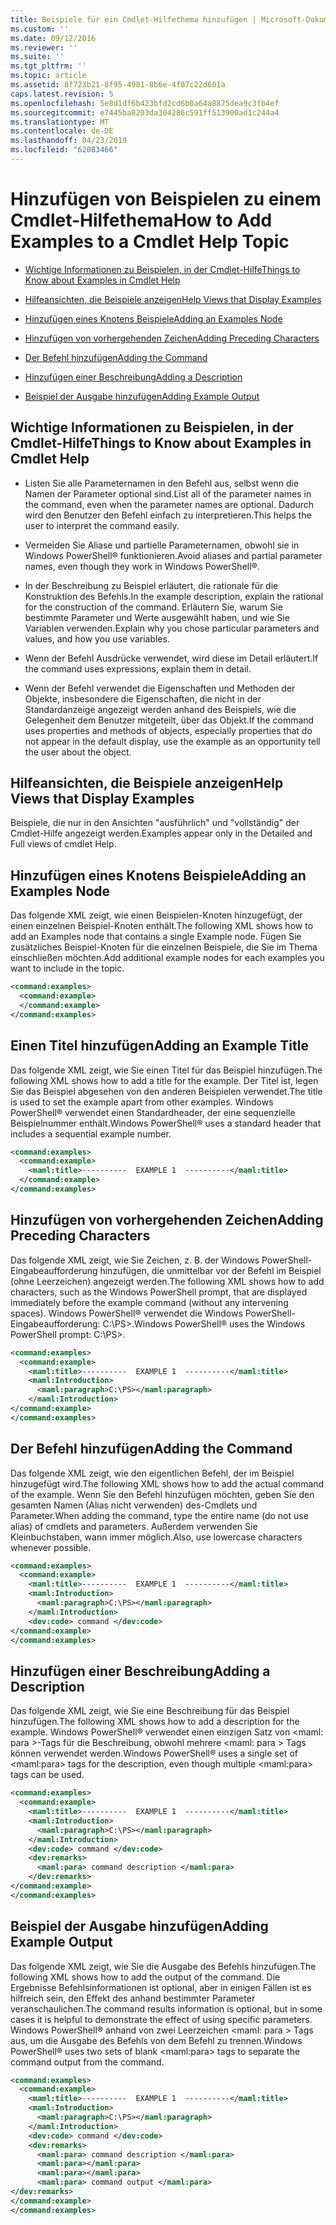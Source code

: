 ```yaml
---
title: Beispiele für ein Cmdlet-Hilfethema hinzufügen | Microsoft-Dokumentation
ms.custom: ''
ms.date: 09/12/2016
ms.reviewer: ''
ms.suite: ''
ms.tgt_pltfrm: ''
ms.topic: article
ms.assetid: 8f723b21-8f95-4981-8b6e-4f07c22d601a
caps.latest.revision: 5
ms.openlocfilehash: 5e8d1df6b423bfd2cd6b0a64a8875dea9c3fb4ef
ms.sourcegitcommit: e7445ba8203da304286c591ff513900ad1c244a4
ms.translationtype: MT
ms.contentlocale: de-DE
ms.lasthandoff: 04/23/2019
ms.locfileid: "62083466"
---
```

# <a name="how-to-add-examples-to-a-cmdlet-help-topic"></a><span data-ttu-id="c6342-102">Hinzufügen von Beispielen zu einem Cmdlet-Hilfethema</span><span class="sxs-lookup"><span data-stu-id="c6342-102">How to Add Examples to a Cmdlet Help Topic</span></span>

- [<span data-ttu-id="c6342-103">Wichtige Informationen zu Beispielen, in der Cmdlet-Hilfe</span><span class="sxs-lookup"><span data-stu-id="c6342-103">Things to Know about Examples in Cmdlet Help</span></span>](#Things-to-Know-about-Examples-in-Cmdlet-Help)

- [<span data-ttu-id="c6342-104">Hilfeansichten, die Beispiele anzeigen</span><span class="sxs-lookup"><span data-stu-id="c6342-104">Help Views that Display Examples</span></span>](#Help-Views-that-Display-Examples)

- [<span data-ttu-id="c6342-105">Hinzufügen eines Knotens Beispiele</span><span class="sxs-lookup"><span data-stu-id="c6342-105">Adding an Examples Node</span></span>](#Adding-an-Examples-Node)

- [<span data-ttu-id="c6342-106">Hinzufügen von vorhergehenden Zeichen</span><span class="sxs-lookup"><span data-stu-id="c6342-106">Adding Preceding Characters</span></span>](#Adding-Preceding-Characters)

- [<span data-ttu-id="c6342-107">Der Befehl hinzufügen</span><span class="sxs-lookup"><span data-stu-id="c6342-107">Adding the Command</span></span>](#Adding-the-Command)

- [<span data-ttu-id="c6342-108">Hinzufügen einer Beschreibung</span><span class="sxs-lookup"><span data-stu-id="c6342-108">Adding a Description</span></span>](#Adding-a-Description)

- [<span data-ttu-id="c6342-109">Beispiel der Ausgabe hinzufügen</span><span class="sxs-lookup"><span data-stu-id="c6342-109">Adding Example Output</span></span>](#Adding-Example-Output)

## <a name="things-to-know-about-examples-in-cmdlet-help"></a><span data-ttu-id="c6342-110">Wichtige Informationen zu Beispielen, in der Cmdlet-Hilfe</span><span class="sxs-lookup"><span data-stu-id="c6342-110">Things to Know about Examples in Cmdlet Help</span></span>

- <span data-ttu-id="c6342-111">Listen Sie alle Parameternamen in den Befehl aus, selbst wenn die Namen der Parameter optional sind.</span><span class="sxs-lookup"><span data-stu-id="c6342-111">List all of the parameter names in the command, even when the parameter names are optional.</span></span> <span data-ttu-id="c6342-112">Dadurch wird den Benutzer den Befehl einfach zu interpretieren.</span><span class="sxs-lookup"><span data-stu-id="c6342-112">This helps the user to interpret the command easily.</span></span>

- <span data-ttu-id="c6342-113">Vermeiden Sie Aliase und partielle Parameternamen, obwohl sie in Windows PowerShell® funktionieren.</span><span class="sxs-lookup"><span data-stu-id="c6342-113">Avoid aliases and partial parameter names, even though they work in Windows PowerShell®.</span></span>

- <span data-ttu-id="c6342-114">In der Beschreibung zu Beispiel erläutert, die rationale für die Konstruktion des Befehls.</span><span class="sxs-lookup"><span data-stu-id="c6342-114">In the example description, explain the rational for the construction of the command.</span></span> <span data-ttu-id="c6342-115">Erläutern Sie, warum Sie bestimmte Parameter und Werte ausgewählt haben, und wie Sie Variablen verwenden.</span><span class="sxs-lookup"><span data-stu-id="c6342-115">Explain why you chose particular parameters and values, and how you use variables.</span></span>

- <span data-ttu-id="c6342-116">Wenn der Befehl Ausdrücke verwendet, wird diese im Detail erläutert.</span><span class="sxs-lookup"><span data-stu-id="c6342-116">If the command uses expressions, explain them in detail.</span></span>

- <span data-ttu-id="c6342-117">Wenn der Befehl verwendet die Eigenschaften und Methoden der Objekte, insbesondere die Eigenschaften, die nicht in der Standardanzeige angezeigt werden anhand des Beispiels, wie die Gelegenheit dem Benutzer mitgeteilt, über das Objekt.</span><span class="sxs-lookup"><span data-stu-id="c6342-117">If the command uses properties and methods of objects, especially properties that do not appear in the default display, use the example as an opportunity tell the user about the object.</span></span>

## <a name="help-views-that-display-examples"></a><span data-ttu-id="c6342-118">Hilfeansichten, die Beispiele anzeigen</span><span class="sxs-lookup"><span data-stu-id="c6342-118">Help Views that Display Examples</span></span>

<span data-ttu-id="c6342-119">Beispiele, die nur in den Ansichten "ausführlich" und "vollständig" der Cmdlet-Hilfe angezeigt werden.</span><span class="sxs-lookup"><span data-stu-id="c6342-119">Examples appear only in the Detailed and Full views of cmdlet Help.</span></span>

## <a name="adding-an-examples-node"></a><span data-ttu-id="c6342-120">Hinzufügen eines Knotens Beispiele</span><span class="sxs-lookup"><span data-stu-id="c6342-120">Adding an Examples Node</span></span>

<span data-ttu-id="c6342-121">Das folgende XML zeigt, wie einen Beispielen-Knoten hinzugefügt, der einen einzelnen Beispiel-Knoten enthält.</span><span class="sxs-lookup"><span data-stu-id="c6342-121">The following XML shows how to add an Examples node that contains a single Example node.</span></span> <span data-ttu-id="c6342-122">Fügen Sie zusätzliches Beispiel-Knoten für die einzelnen Beispiele, die Sie im Thema einschließen möchten.</span><span class="sxs-lookup"><span data-stu-id="c6342-122">Add additional example nodes for each examples you want to include in the topic.</span></span>

```xml
<command:examples>
  <command:example>
  </command:example>
</command:examples>
```

## <a name="adding-an-example-title"></a><span data-ttu-id="c6342-123">Einen Titel hinzufügen</span><span class="sxs-lookup"><span data-stu-id="c6342-123">Adding an Example Title</span></span>

<span data-ttu-id="c6342-124">Das folgende XML zeigt, wie Sie einen Titel für das Beispiel hinzufügen.</span><span class="sxs-lookup"><span data-stu-id="c6342-124">The following XML shows how to add a title for the example.</span></span> <span data-ttu-id="c6342-125">Der Titel ist, legen Sie das Beispiel abgesehen von den anderen Beispielen verwendet.</span><span class="sxs-lookup"><span data-stu-id="c6342-125">The title is used to set the example apart from other examples.</span></span> <span data-ttu-id="c6342-126">Windows PowerShell® verwendet einen Standardheader, der eine sequenzielle Beispielnummer enthält.</span><span class="sxs-lookup"><span data-stu-id="c6342-126">Windows PowerShell® uses a standard header that includes a sequential example number.</span></span>

```xml
<command:examples>
  <command:example>
    <maml:title>----------  EXAMPLE 1  ----------</maml:title>
  </command:example>
</command:examples>
```

## <a name="adding-preceding-characters"></a><span data-ttu-id="c6342-127">Hinzufügen von vorhergehenden Zeichen</span><span class="sxs-lookup"><span data-stu-id="c6342-127">Adding Preceding Characters</span></span>

<span data-ttu-id="c6342-128">Das folgende XML zeigt, wie Sie Zeichen, z. B. der Windows PowerShell-Eingabeaufforderung hinzufügen, die unmittelbar vor der Befehl im Beispiel (ohne Leerzeichen) angezeigt werden.</span><span class="sxs-lookup"><span data-stu-id="c6342-128">The following XML shows how to add characters, such as the Windows PowerShell prompt, that are displayed immediately before the example command (without any intervening spaces).</span></span> <span data-ttu-id="c6342-129">Windows PowerShell® verwendet die Windows PowerShell-Eingabeaufforderung: C:\PS>.</span><span class="sxs-lookup"><span data-stu-id="c6342-129">Windows PowerShell® uses the Windows PowerShell prompt: C:\PS>.</span></span>

```xml
<command:examples>
  <command:example>
    <maml:title>----------  EXAMPLE 1  ----------</maml:title>
    <maml:Introduction>
      <maml:paragraph>C:\PS></maml:paragraph>
    </maml:Introduction>
</command:example>
</command:examples>
```

## <a name="adding-the-command"></a><span data-ttu-id="c6342-130">Der Befehl hinzufügen</span><span class="sxs-lookup"><span data-stu-id="c6342-130">Adding the Command</span></span>

<span data-ttu-id="c6342-131">Das folgende XML zeigt, wie den eigentlichen Befehl, der im Beispiel hinzugefügt wird.</span><span class="sxs-lookup"><span data-stu-id="c6342-131">The following XML shows how to add the actual command of the example.</span></span> <span data-ttu-id="c6342-132">Wenn Sie den Befehl hinzufügen möchten, geben Sie den gesamten Namen (Alias nicht verwenden) des-Cmdlets und Parameter.</span><span class="sxs-lookup"><span data-stu-id="c6342-132">When adding the command, type the entire name (do not use alias) of cmdlets and parameters.</span></span> <span data-ttu-id="c6342-133">Außerdem verwenden Sie Kleinbuchstaben, wann immer möglich.</span><span class="sxs-lookup"><span data-stu-id="c6342-133">Also, use lowercase characters whenever possible.</span></span>

```xml
<command:examples>
  <command:example>
    <maml:title>----------  EXAMPLE 1  ----------</maml:title>
    <maml:Introduction>
      <maml:paragraph>C:\PS></maml:paragraph>
    </maml:Introduction>
    <dev:code> command </dev:code>
</command:example>
</command:examples>
```

## <a name="adding-a-description"></a><span data-ttu-id="c6342-134">Hinzufügen einer Beschreibung</span><span class="sxs-lookup"><span data-stu-id="c6342-134">Adding a Description</span></span>

<span data-ttu-id="c6342-135">Das folgende XML zeigt, wie Sie eine Beschreibung für das Beispiel hinzufügen.</span><span class="sxs-lookup"><span data-stu-id="c6342-135">The following XML shows how to add a description for the example.</span></span> <span data-ttu-id="c6342-136">Windows PowerShell® verwendet einen einzigen Satz von \<maml: para >-Tags für die Beschreibung, obwohl mehrere \<maml: para > Tags können verwendet werden.</span><span class="sxs-lookup"><span data-stu-id="c6342-136">Windows PowerShell® uses a single set of \<maml:para> tags for the description, even though multiple \<maml:para> tags can be used.</span></span>

```xml
<command:examples>
  <command:example>
    <maml:title>----------  EXAMPLE 1  ----------</maml:title>
    <maml:Introduction>
      <maml:paragraph>C:\PS></maml:paragraph>
    </maml:Introduction>
    <dev:code> command </dev:code>
    <dev:remarks>
      <maml:para> command description </maml:para>
    </dev:remarks>
</command:example>
</command:examples>
```

## <a name="adding-example-output"></a><span data-ttu-id="c6342-137">Beispiel der Ausgabe hinzufügen</span><span class="sxs-lookup"><span data-stu-id="c6342-137">Adding Example Output</span></span>

<span data-ttu-id="c6342-138">Das folgende XML zeigt, wie Sie die Ausgabe des Befehls hinzufügen.</span><span class="sxs-lookup"><span data-stu-id="c6342-138">The following XML shows how to add the output of the command.</span></span> <span data-ttu-id="c6342-139">Die Ergebnisse Befehlsinformationen ist optional, aber in einigen Fällen ist es hilfreich sein, den Effekt des anhand bestimmter Parameter veranschaulichen.</span><span class="sxs-lookup"><span data-stu-id="c6342-139">The command results information is optional, but in some cases it is helpful to demonstrate the effect of using specific parameters.</span></span> <span data-ttu-id="c6342-140">Windows PowerShell® anhand von zwei Leerzeichen \<maml: para > Tags aus, um die Ausgabe des Befehls von dem Befehl zu trennen.</span><span class="sxs-lookup"><span data-stu-id="c6342-140">Windows PowerShell® uses two sets of blank \<maml:para> tags to separate the command output from the command.</span></span>

```xml
<command:examples>
  <command:example>
    <maml:title>----------  EXAMPLE 1  ----------</maml:title>
    <maml:Introduction>
      <maml:paragraph>C:\PS></maml:paragraph>
    </maml:Introduction>
    <dev:code> command </dev:code>
    <dev:remarks>
      <maml:para> command description </maml:para>
      <maml:para></maml:para>
      <maml:para></maml:para>
      <maml:para> command output </maml:para>
</dev:remarks>
</command:example>
</command:examples>
```